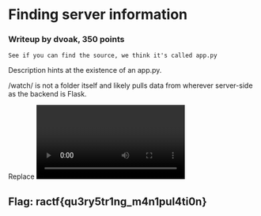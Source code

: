 # Finding server information

### Writeup by dvoak, 350 points 

`See if you can find the source, we think it's called app.py`

Description hints at the existence of an app.py.

/watch/ is not a folder itself and likely pulls data from wherever server-side as the backend is Flask.

Replace <video> with app.py and view source, refer to the base64 data <video> information.


## Flag: ractf{qu3ry5tr1ng_m4n1pul4ti0n}
